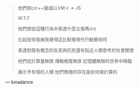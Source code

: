 > 他們把c/c++變成LLVM ir -> JS
>
> W.T.F
>
> 他們想從這種行為中表達什麼主張嗎orz
>
> 比起技術發展我覺得這比較像現代行動藝術阿
>
> 表達對既有概念的反思與抗拒還有貼近人類思考的社會關懷
>
> 他們從計算量無限 傳輸頻寬無限 記憶體無限的世界中降臨
>
> 展示予有現的人類 他們無限的存在是如何做計算的

— lunadance
